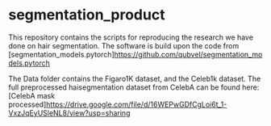 # segmentation_product
This repository contains the scripts for reproducing the research we have done on hair segmentation.
The software is build upon the code from [segmentation_models.pytorch]https://github.com/qubvel/segmentation_models.pytorch

The Data folder contains the Figaro1K dataset, and the Celeb1k dataset.
The full preprocessed haisegmentation dataset from CelebA can be found here: [CelebA mask processed]https://drive.google.com/file/d/16WEPwGDfCgLoi6t_1-VxzJqEyUSleNL8/view?usp=sharing
